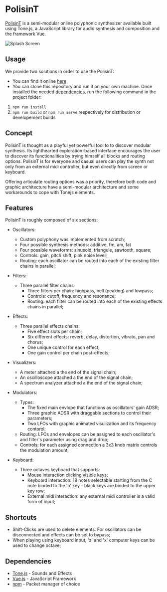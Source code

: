 # PolisinT

[PolisinT](https://furiocolombo.github.io/) is a semi-modular online polyphonic synthesizer available built using Tone.js, a JavaScript library for audio synthesis and composition and the framework Vue.

![Splash Screen](./.github/img/)

## Usage
We provide two solutions in order to use the PolisinT:
  - You can find it online [here](https://furiocolombo.github.io/)
  - You can clone this repository and run it on your own machine. Once installed the needed [dependencies](#Dependencies), run the following command in the project folder:
  1. `npm run install`
  2. `npm run build` or `npm run serve` respectively for distribution or developement builds

## Concept

PolisinT is thought as a playful yet powerful tool to to discover modular synthesis. Its lighthearted exploration-based interface encourages the user to discover its functionalities by trying himself all blocks and routing options. PolisinT is for everyone and casual users can play the synth not only from an external midi controller, but even directly from screen or keyboard.

Offering articulate routing options was a priority, therefore both code and graphic architecture have a semi-modular architecture and some workarounds to cope with Tonejs elements.


## Features
PolisinT is roughly composed of six sections:

- Oscillators: 
  - Custom polyphony was implemented from scratch;
  - Four possible synthesis methods: additive, fm, am, fat
  - Four possible waveforms: sinusoid, triangule, sawtooth, square;
  - Controls: gain, pitch shift, pink noise level; 
  - Routing: each oscillator can be routed into each of the existing filter chains in parallel; 
  
- Filters:
  - Three parallel filter chains:
    - Three filters per chain: highpass, bell (peaking) and lowpass;
    - Controls: cutoff, frequency and resonance;
    - Routing: each filter can be routed into each of the existing effects chains in parallel; 

- Effects:
  - Three parallel effects chains:
    - Five effect slots per chain;
    - Six different effects: reverb, delay, distortion, vibrato, pan and chorus;
    - One unique control for each effect;
    - One gain control per chain post-effects;
    
- Visualizers:
  - A meter attached a the end of the signal chain;
  - An oscilloscope attached a the end of the signal chain;
  - A spectrum analyzer attached a the end of the signal chain;
  
- Modulators:
  - Types: 
    - The fixed main envlope that functions as oscillators' gain ADSR;
    - Three graphic ADSR with draggable sections to control their parameters;
    - Two LFOs with graphic animated visulization and its frequency contorol;
  - Routing: LFOs and envelopes can be assigned to each oscillator's and filter's parameter using drag and drop;
  - Controls: for each assigned connection a 3x3 knob matrix controls the modulation amount;
 
- Keyboard:
  - Three octaves keyboard that supports:
    - Mouse interaction clicking visible keys;
    - Keyboard interaction: 18 notes selectable starting from the C note binded to the 'a' key - black keys are binded to the upper key row;
    - External midi interaction: any external midi controller is a valid form of input;
  

## Shortcuts
  - Shift-Clicks are used to delete elements. For oscillators can be disconnected and effects can be set to bypass;
  - When playing using keyboard input, 'z' and 'x' computer keys can be used to change octave;


## Dependencies
- [Tone.js](https://tonejs.github.io) - Sounds and Effects
- [Vue.js](https://vuejs.org) - JavaScript Framework 
- [npm](https://www.npmjs.com/) - Packet manager of choice
